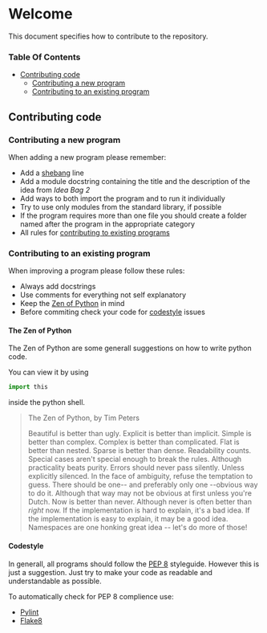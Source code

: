 # Welcome
This document specifies how to contribute to the repository.

### Table Of Contents
* [Contributing code](https://github.com/jarik-marwede/IdeaBag2-Projects/blob/master/CONTRIBUTING.md#contributing-code)
  * [Contributing a new program](https://github.com/jarik-marwede/IdeaBag2-Projects/blob/master/CONTRIBUTING.md#contributing-a-new-program)
  * [Contributing to an existing program](https://github.com/jarik-marwede/IdeaBag2-Projects/blob/master/CONTRIBUTING.md#contributing-to-an-existing-program)

## Contributing code

### Contributing a new program

When adding a new program please remember:
* Add a [shebang](https://en.wikipedia.org/wiki/Shebang_(Unix)) line
* Add a module docstring containing the title and the description of the idea from *Idea Bag 2*
* Add ways to both import the program and to run it individually
* Try to use only modules from the standard library, if possible
* If the program requires more than one file you should create a folder named after the program in the appropriate category
* All rules for [contributing to existing programs](https://github.com/jarik-marwede/IdeaBag2-Projects/blob/master/CONTRIBUTING.md#contributing-to-an-existing-program)

### Contributing to an existing program

When improving a program please follow these rules:
* Always add docstrings
* Use comments for everything not self explanatory
* Keep the [Zen of Python](https://github.com/jarik-marwede/IdeaBag2-Projects/blob/master/CONTRIBUTING.md#the-zen-of-python) in mind
* Before commiting check your code for [codestyle](https://github.com/jarik-marwede/IdeaBag2-Projects/blob/master/CONTRIBUTING.md#codestyle) issues

#### The Zen of Python
The Zen of Python are some generall suggestions on how to write python code.

You can view it by using 
```python 
import this
```
inside the python shell.

> The Zen of Python, by Tim Peters
>
> Beautiful is better than ugly.
> Explicit is better than implicit.
> Simple is better than complex.
> Complex is better than complicated.
> Flat is better than nested.
> Sparse is better than dense.
> Readability counts.
> Special cases aren't special enough to break the rules.
> Although practicality beats purity.
> Errors should never pass silently.
> Unless explicitly silenced.
> In the face of ambiguity, refuse the temptation to guess.
> There should be one-- and preferably only one --obvious way to do it.
> Although that way may not be obvious at first unless you're Dutch.
> Now is better than never.
> Although never is often better than *right* now.
> If the implementation is hard to explain, it's a bad idea.
> If the implementation is easy to explain, it may be a good idea.
> Namespaces are one honking great idea -- let's do more of those!

#### Codestyle
In generall, all programs should follow the [PEP 8](https://pep8.org/) styleguide.
However this is just a suggestion.
Just try to make your code as readable and understandable as possible.

To automatically check for PEP 8 complience use:
* [Pylint](https://www.pylint.org/)
* [Flake8](https://pypi.python.org/pypi/flake8)
